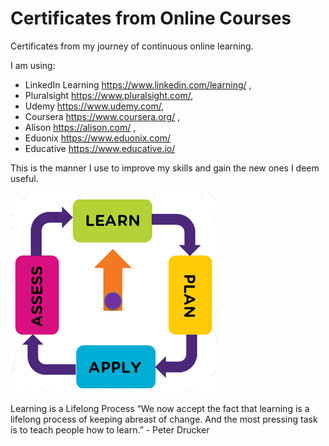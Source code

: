 # Certificates from Online Courses
Certificates from my journey of continuous online learning.

I am using:
* LinkedIn Learning https://www.linkedin.com/learning/ ,
* Pluralsight https://www.pluralsight.com/, 
* Udemy https://www.udemy.com/, 
* Coursera https://www.coursera.org/ ,
* Alison https://alison.com/ ,
* Eduonix https://www.eduonix.com/
* Educative https://www.educative.io/

This is the manner I use to  improve my skills and gain the new ones I deem useful.

![continuous learning](Learning.png)

Learning is a Lifelong Process
“We now accept the fact that learning is a lifelong process of keeping abreast of change. And the most pressing task is to teach people how to learn.” -  Peter Drucker


